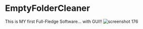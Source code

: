# EmptyFolderCleaner
This is MY first Full-Fledge Software...
with GUI!!
![screenshot 176](https://user-images.githubusercontent.com/40573988/43892560-e9433c40-9be9-11e8-827c-c971497ec072.png)


